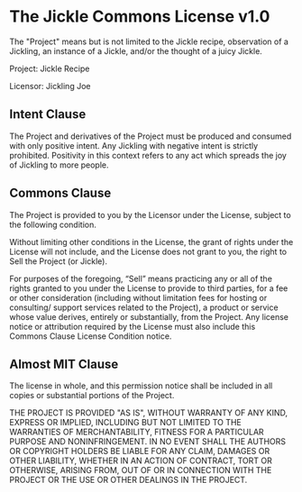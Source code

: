 # The Jickle Commons License v1.0

The "Project" means but is not limited to the Jickle recipe, observation of a Jickling, an instance of a Jickle, and/or the thought of a juicy Jickle.

Project: Jickle Recipe

Licensor: Jickling Joe

## Intent Clause

The Project and derivatives of the Project must be produced and consumed with only positive intent. Any Jickling with negative intent is strictly prohibited. Positivity in this context refers to any act which spreads the joy of Jickling to more people.

## Commons Clause

The Project is provided to you by the Licensor under the License, subject to the following condition.

Without limiting other conditions in the License, the grant of rights under the License will not include, and the License does not grant to you, the right to Sell the Project (or Jickle).

For purposes of the foregoing, “Sell” means practicing any or all of the rights granted to you under the License to provide to third parties, for a fee or other consideration (including without limitation fees for hosting or consulting/ support services related to the Project), a product or service whose value derives, entirely or substantially, from the Project. Any license notice or attribution required by the License must also include this Commons Clause License Condition notice.

## Almost MIT Clause

The license in whole, and this permission notice shall be included in all copies or substantial portions of the Project.

THE PROJECT IS PROVIDED "AS IS", WITHOUT WARRANTY OF ANY KIND, EXPRESS OR IMPLIED, INCLUDING BUT NOT LIMITED TO THE WARRANTIES OF MERCHANTABILITY, FITNESS FOR A PARTICULAR PURPOSE AND NONINFRINGEMENT. IN NO EVENT SHALL THE AUTHORS OR COPYRIGHT HOLDERS BE LIABLE FOR ANY CLAIM, DAMAGES OR OTHER LIABILITY, WHETHER IN AN ACTION OF CONTRACT, TORT OR OTHERWISE, ARISING FROM, OUT OF OR IN CONNECTION WITH THE PROJECT OR THE USE OR OTHER DEALINGS IN THE PROJECT.
